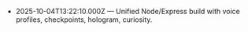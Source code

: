 - 2025-10-04T13:22:10.000Z — Unified Node/Express build with voice profiles, checkpoints, hologram, curiosity.